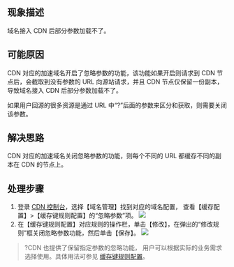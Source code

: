## 现象描述

域名接入 CDN 后部分参数加载不了。

## 可能原因

CDN 对应的加速域名开启了忽略参数的功能，该功能如果开启则请求到 CDN 节点后，会截取到没有参数的 URL 向源站请求，并且 CDN 节点仅保留一份副本，导致域名接入 CDN 后部分参数加载不了。

如果用户回源的很多资源是通过 URL 中“?”后面的参数来区分和获取，则需要关闭该参数。

## 解决思路

CDN 对应的加速域名关闭忽略参数的功能，则每个不同的 URL 都缓存不同的副本在 CDN 的节点上。

## 处理步骤
1. 登录 [CDN 控制台](https://console.cloud.tencent.com/cdn)，选择【域名管理】找到对应的域名配置， 查看【缓存配置】>【缓存键规则配置】的“忽略参数”项。
![](https://main.qcloudimg.com/raw/53ceba436ae110bd0dafef8bad72ceff.png)
[](id:step2)
2. 在【缓存键规则配置】对应规则的操作栏，单击【修改】，在弹出的“修改规则”框关闭忽略参数功能，然后单击【保存】。
![](https://main.qcloudimg.com/raw/f866bc80c384bc6daca649dbeb006fdb.png)
>?CDN 也提供了保留指定参数的忽略功能， 用户可以根据实际的业务需求选择使用。具体用法可参见 [缓存键规则配置](https://cloud.tencent.com/document/product/228/47671)。
